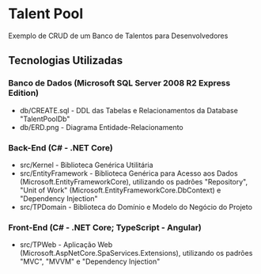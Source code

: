 # Talent Pool

Exemplo de CRUD de um Banco de Talentos para Desenvolvedores

## Tecnologias Utilizadas

### Banco de Dados (Microsoft SQL Server 2008 R2 Express Edition)

* db/CREATE.sql - DDL das Tabelas e Relacionamentos da Database "TalentPoolDb"  
* db/ERD.png - Diagrama Entidade-Relacionamento

### Back-End (C# - .NET Core)

* src/Kernel - Biblioteca Genérica Utilitária  
* src/EntityFramework - Biblioteca Genérica para Acesso aos Dados (Microsoft.EntityFrameworkCore), utilizando os padrões "Repository", "Unit of Work" (Microsoft.EntityFrameworkCore.DbContext) e "Dependency Injection"  
* src/TPDomain - Biblioteca do Domínio e Modelo do Negócio do Projeto  

### Front-End (C# - .NET Core; TypeScript - Angular)

* src/TPWeb - Aplicação Web (Microsoft.AspNetCore.SpaServices.Extensions), utilizando os padrões "MVC", "MVVM" e "Dependency Injection"

